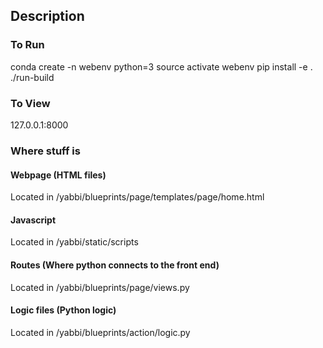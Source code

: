 ## Description

### To Run
conda create -n webenv python=3
source activate webenv
pip install -e .
./run-build

### To View
127.0.0.1:8000

### Where stuff is

#### Webpage (HTML files)
Located in /yabbi/blueprints/page/templates/page/home.html

#### Javascript
Located in /yabbi/static/scripts

#### Routes (Where python connects to the front end)
Located in /yabbi/blueprints/page/views.py

#### Logic files (Python logic)
Located in /yabbi/blueprints/action/logic.py

